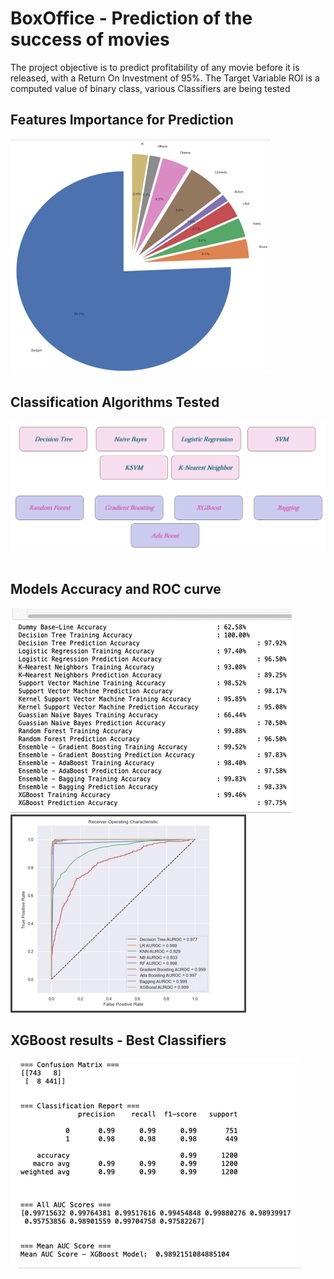 # BoxOffice - Prediction of the success of movies
The project objective is to predict profitability of any movie before it is released, with a Return On Investment of 95%. The Target Variable ROI is a computed value of binary class, various Classifiers are being tested <br>

## Features Importance for Prediction
![Features Importance](./pictures/FeaturesImportanceForPrediction.png "Algorithm Comparison")
## Classification Algorithms Tested
![Models and Ensembles Tested](./pictures/ModelsAndEnsemblesTested.png "Models and Ensembles Tested")
<br><br>
## Models Accuracy and ROC curve
![Model Accuracy Comparison Before Cross Validation](./pictures/ModelAccuracyComparisonBeforeXValidation.png "Model Accuracy Comparison Before Cross Validation")
![Model Assessment via ROC](./pictures/ModelAssessmentViaROC.png "Model Assessment via ROC")
## XGBoost results - Best Classifiers
![XGBoostClassificationReportAfterParameterTuning](./pictures/XGBoostClassificationReportAfterParameterTuning.png "XGBoost Classification Report After Parameter Tuning")